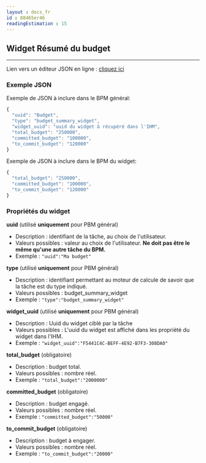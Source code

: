 ```yaml
---
layout : docs_fr
id : 88465er46
readingEstimation : 15
---
```


## Widget Résumé du budget
------------------------

Lien vers un éditeur JSON en ligne : [cliquez ici](https://jsoneditoronline.org) 

### Exemple JSON

Exemple de JSON à inclure dans le BPM général:

```javascript
{
  "uuid": "Budget",
  "type": "budget_summary_widget",
  "widget_uuid": "uuid du widget à récupéré dans l'IHM",
  "total_budget": "250000",
  "committed_budget": "100000",
  "to_commit_budget": "120000"
}
```

Exemple de JSON à inclure dans le BPM du widget:

```javascript
{
  "total_budget": "250000",
  "committed_budget": "100000",
  "to_commit_budget": "120000"
}
```

### Propriétés du widget

**uuid** (utilisé **uniquement** pour PBM général) 
* Description : identifiant de la tâche, au choix de l'utilisateur.
* Valeurs possibles : valeur au choix de l'utilisateur. **Ne doit pas être le même qu'une autre tâche du BPM.**
* Exemple : ```"uuid":"Ma budget"```

**type** (utilisé **uniquement** pour PBM général) 
* Description : identifiant permettant au moteur de calcule de savoir que la tâche est du type indiqué.
* Valeurs possibles : budget_summary_widget 
* Exemple : ```"type":"budget_summary_widget"```

**widget_uuid** (utilisé **uniquement** pour PBM général) 
* Description : Uuid du widget ciblé par la tâche
* Valeurs possibles : L'uuid du widget est affiché dans les propriété du widget dans l'IHM. 
* Exemple : ```"widget_uuid":"F5441C4C-BEFF-4E92-B7F3-308DA0"```

**total_budget** (obligatoire)
* Description : budget total.
* Valeurs possibles : nombre réel.
* Exemple : ```"total_budget":"2000000"```

**committed_budget** (obligatoire)
* Description : budget engagé.
* Valeurs possibles : nombre réel.
* Exemple : ```"committed_budget":"50000"```

**to_commit_budget** (obligatoire)
* Description : budget à engager.
* Valeurs possibles : nombre réel.
* Exemple : ```"to_commit_budget":"20000"```





